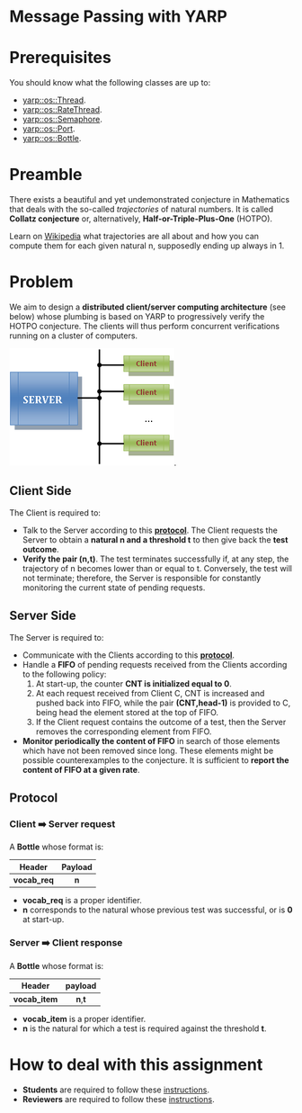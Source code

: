 Message Passing with YARP
=========================

# Prerequisites
You should know what the following classes are up to:
- [yarp::os::Thread](http://www.yarp.it/classyarp_1_1os_1_1Thread.html).
- [yarp::os::RateThread](http://www.yarp.it/classyarp_1_1os_1_1RateThread.html).
- [yarp::os::Semaphore](http://www.yarp.it/classyarp_1_1os_1_1Semaphore.html).
- [yarp::os::Port](http://www.yarp.it/classyarp_1_1os_1_1Port.html).
- [yarp::os::Bottle](http://www.yarp.it/classyarp_1_1os_1_1Bottle.html).

# Preamble
There exists a beautiful and yet undemonstrated conjecture in Mathematics that
deals with the so-called _trajectories_ of natural numbers. It is called **Collatz
conjecture** or, alternatively, **Half-or-Triple-Plus-One** (HOTPO).

Learn on [Wikipedia](https://en.wikipedia.org/wiki/Collatz_conjecture) what
trajectories are all about and how you can compute them for each given natural n,
supposedly ending up always in 1.

# Problem
We aim to design a **distributed client/server computing architecture** (see below)
whose plumbing is based on YARP to progressively verify the HOTPO conjecture.
The clients will thus perform concurrent verifications running on a cluster of
computers.

![architecture](/misc/architecture.png).

## Client Side
The Client is required to:
- Talk to the Server according to this [**protocol**](#protocol).
The Client requests the Server to obtain a **natural n and a threshold t** to then
give back the **test outcome**.
- **Verify the pair (n,t)**. The test terminates successfully if, at any step, the
trajectory of n becomes lower than or equal to t. Conversely, the test will not
terminate; therefore, the Server is responsible for constantly monitoring the
current state of pending requests.

## Server Side
The Server is required to:
- Communicate with the Clients according to this [**protocol**](#protocol).
- Handle a **FIFO** of pending requests received from the Clients according to the
following policy:
    1. At start-up, the counter **CNT is initialized equal to 0**.
    2. At each request received from Client C, CNT is increased and pushed back
    into FIFO, while the pair **(CNT,head-1)** is provided to C, being head the
    element stored at the top of FIFO.
    3. If the Client request contains the outcome of a test, then the Server
    removes the corresponding element from FIFO.
- **Monitor periodically the content of FIFO** in search of those elements which
have not been removed since long. These elements might be possible counterexamples
to the conjecture. It is sufficient to **report the content of FIFO at a given rate**.

## Protocol

### Client :arrow_right: Server request
A **Bottle** whose format is:

| Header | Payload |
| :---: | :---: |
| **vocab_req** | **n** |

- **vocab_req** is a proper identifier.
- **n** corresponds to the natural whose previous test was successful, or is **0**
at start-up.

### Server :arrow_right: Client response
A **Bottle** whose format is:

| Header | payload |
| :---: | :---: |
| **vocab_item** | **n**,**t** |

- **vocab_item** is a proper identifier.
- **n** is the natural for which a test is required against the threshold **t**.

# How to deal with this assignment
- **Students** are required to follow these [instructions](https://education.github.com/guide/forks#3-completing-assignments).
- **Reviewers** are required to follow these [instructions](https://education.github.com/guide/forks#4-reviewing-assignments).
